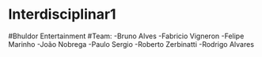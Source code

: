 # Interdisciplinar1
#Bhuldor Entertainment
#Team:
-Bruno Alves
-Fabricio Vigneron
-Felipe Marinho
-João Nobrega
-Paulo Sergio
-Roberto Zerbinatti
-Rodrigo Alvares
